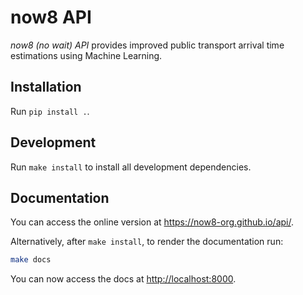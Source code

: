 # now8 API

*now8 (no wait) API* provides improved public transport arrival time
estimations using Machine Learning.

## Installation

Run `pip install .`.

## Development

Run `make install` to install all development dependencies.

## Documentation

You can access the online version at <https://now8-org.github.io/api/>.

Alternatively, after `make install`, to render the documentation
run:

```bash
make docs
```

You can now access the docs at <http://localhost:8000>.
